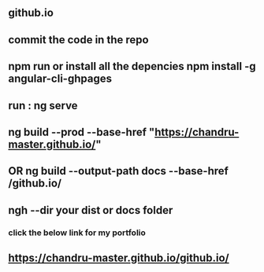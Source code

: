 ## github.io

## commit the code in the repo

## npm run or install all the depencies  npm install -g angular-cli-ghpages

## run : ng serve 

## ng build --prod --base-href "https://chandru-master.github.io/"

## OR ng build --output-path docs --base-href /github.io/

## ngh --dir your dist or docs folder


### click the below link for my portfolio
## https://chandru-master.github.io/github.io/


